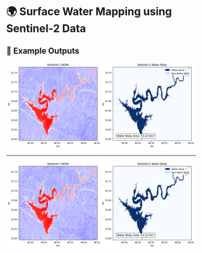 # 🌍 Surface Water Mapping using Sentinel-2 Data


## 📸 Example Outputs

![image alt](https://github.com/SaeidDaliriSusefi/Surface-Water-Mapping-Sentinel2/blob/3fb4f1904cd8f742b842430abe8f27edc3f9713f/Images/download.png)

----------------------------------------------------------------------------------------------------------------------------------------------------

![image alt](https://github.com/SaeidDaliriSusefi/Surface-Water-Mapping-Sentinel2/blob/3fb4f1904cd8f742b842430abe8f27edc3f9713f/Images/download.png)
